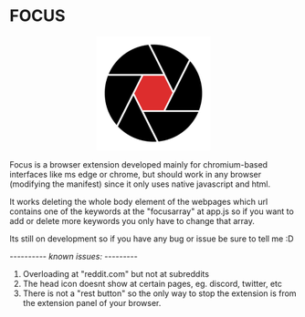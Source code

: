 
# FOCUS
<p align = "center"><img src = "https://raw.githubusercontent.com/PandaDiestro/Focus/main/icons/focus%20%282%29.png" width = "200"></p>

Focus is a browser extension developed mainly for chromium-based interfaces like ms edge or chrome, but should work in any browser (modifying the manifest) since it only uses native javascript and html.

It works deleting the whole body element of the webpages which url contains one of the keywords at the "focusarray" at app.js so if you want to add or delete more keywords you only have to change that array.

Its still on development so if you have any bug or issue be sure to tell me :D

_---------- known issues: ---------_
<ol>
  <li>Overloading at "reddit.com" but not at subreddits</li>
  <li>The head icon doesnt show at certain pages, eg. discord, twitter, etc</li>
  <li>There is not a "rest button" so the only way to stop the extension is from the extension panel of your browser.</li>
</ol>

